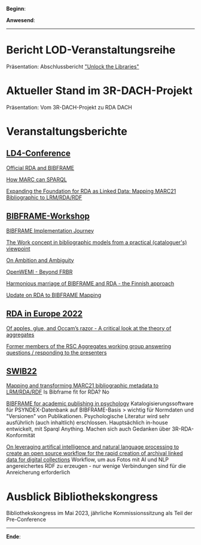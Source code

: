 **Beginn**: 

**Anwesend**: 

---

# Bericht LOD-Veranstaltungsreihe

Präsentation: Abschlussbericht ["Unlock the Libraries"](https://voeb-b.at/veranstaltungen/#unlockthelibraries)

# Aktueller Stand im 3R-DACH-Projekt

Präsentation: Vom 3R-DACH-Projekt zu RDA DACH

# Veranstaltungsberichte

## [LD4-Conference](https://2022ld4conferenceonlinkedda.sched.com/)

[Official RDA and BIBFRAME](https://sched.co/13scX)

[How MARC can SPARQL](https://sched.co/13sd7)

[Expanding the Foundation for RDA as Linked Data: Mapping MARC21 Bibliographic to LRM/RDA/RDF](https://sched.co/13sdY)

##  [BIBFRAME-Workshop](https://www.casalini.it/bfwe2022/)

[BIBFRAME Implementation Journey](https://youtu.be/9J98GI9u0aI)

[The Work concept in bibliographic models from a practical (cataloguer's) viewpoint](https://youtu.be/kEsy5qqW6_M)

[On Ambition and Ambiguity](https://youtu.be/goQuMvCJnlc)

[OpenWEMI - Beyond FRBR](https://youtu.be/VZGtRrlR1j0)

[Harmonious marriage of BIBFRAME and RDA - the Finnish approach](https://youtu.be/HlJl5kd866I)

[Update on RDA to BIBFRAME Mapping](https://youtu.be/pV-Xlm2Y4hs)

## [RDA in Europe 2022](http://rda-rsc.org/node/725)

[Of apples, glue, and Occamʼs razor - A critical look at the theory of aggregates](https://youtu.be/LNuUj761_Zg)

[Former members of the RSC Aggregates working group answering questions / responding to the presenters](https://youtu.be/agMCo9UTD9w)

## [SWIB22](https://swib.org/swib22/)

[Mapping and transforming MARC21 bibliographic metadata to LRM/RDA/RDF](https://youtu.be/2NJPgMqEsnI)
Is Bibframe fit for RDA? No

[BIBFRAME for academic publishing in psychology](https://youtu.be/7nl3SMVOWa8)
Katalogisierungssoftware für PSYNDEX-Datenbank auf BIBFRAME-Basis > wichtig für Normdaten und "Versionen" von Publikationen. Psychologische Literatur wird sehr ausführlich (auch inhaltlich) erschlossen. Hauptsächlich in-house entwickelt, mit Sparql Anything. Machen sich auch Gedanken über 3R-RDA-Konformität

[On leveraging artifical intelligence and natural language processing to create an open source workflow for the rapid creation of archival linked data for digital collections](https://youtu.be/sI_oumTT-ew)
Workflow, um aus Fotos mit AI und NLP angereichertes RDF zu erzeugen - nur wenige Verbindungen sind für die Anreicherung erforderlich

# Ausblick Bibliothekskongress

Bibliothekskongress im Mai 2023, jährliche Kommissionssitzung als Teil der Pre-Conference

---

**Ende**: 
